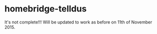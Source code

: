 # homebridge-telldus
It's not complete!!! Will be updated to work as before on 11th of November 2015.
